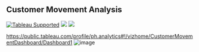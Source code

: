 ## Customer Movement Analysis

[![Tableau Supported](https://img.shields.io/badge/Support%20Level-Tableau%20Supported-53bd92.svg)](https://www.tableau.com/support-levels-it-and-developer-tools)
![](https://img.shields.io/badge/Tableau-brightgreen.svg)
![](https://img.shields.io/badge/GoogleBigQuary-red.svg)


https://public.tableau.com/profile/ph.analytics#!/vizhome/CustomerMovementDashboard/Dashboard1
![image](https://user-images.githubusercontent.com/70945564/118374721-e93b9100-b5e7-11eb-9dca-3b0a85777dda.png)

